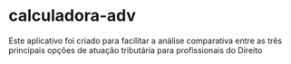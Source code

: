 # calculadora-adv
Este aplicativo foi criado para facilitar a análise comparativa entre as três principais opções de atuação tributária para profissionais do Direito
